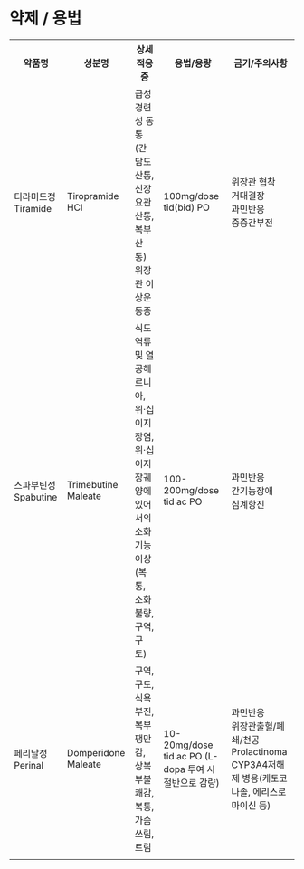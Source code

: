<!-- TITLE: 복통 -->
<!-- SUBTITLE: A quick summary of 복통 -->

# 약제 / 용법
<table>
  <tr>
    <th>약품명</th>
    <th>성분명</th>
		<th>상세적응증</th>
    <th>용법/용량</th>
    <th>금기/주의사항</th>
  </tr>
	<tr>
    <td>티라미드정 Tiramide</td>
		<td>Tiropramide HCl</td>
		<td>급성 경련성 동통 (간담도산통, 신장요관산통, 복부산통)<br />위장관 이상운동증</td>
		<td>100mg/dose tid(bid) PO</td>
		<td>위장관 협착<br />거대결장<br />과민반응<br />중증간부전</td>
  </tr>
	<tr>
    <td>스파부틴정 Spabutine</td>
		<td>Trimebutine Maleate</td>
		<td>식도역류 및 열공헤르니아, 위·십이지장염, 위·십이지장궤양에 있어서의 소화기능이상(복통, 소화불량, 구역, 구토)</td>
		<td>100-200mg/dose tid ac PO</td>
		<td>과민반응<br />간기능장애<br />심계항진</td>
  </tr>
	<tr>
    <td>페리날정 Perinal</td>
		<td>Domperidone Maleate</td>
		<td>구역, 구토, 식욕부진, 복부팽만감, 상복부불쾌감, 복통, 가슴쓰림, 트림</td>
		<td>10-20mg/dose tid ac PO (L-dopa 투여 시 절반으로 감량)</td>
		<td>과민반응<br />위장관출혈/폐쇄/천공<br />Prolactinoma<br />CYP3A4저해제 병용(케토코나졸, 에리스로마이신 등)</td>
  </tr>
	<tr>
    <td></td>
		<td></td>
		<td></td>
		<td></td>
		<td></td>
  </tr>
</table>